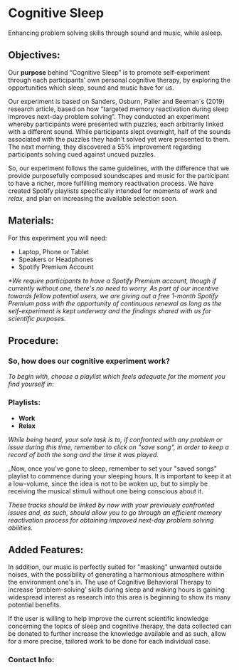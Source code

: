 # Cognitive Sleep


Enhancing problem solving skills through sound and music, while asleep.

## Objectives:

Our **purpose** behind “Cognitive Sleep” is to promote self-experiment through each participants' own personal cognitive therapy, by exploring the opportunities which sleep, sound and music have for us.

Our experiment is based on Sanders, Osburn, Paller and Beeman´s (2019) research article, based on how "targeted memory reactivation during sleep improves next-day problem solving". They conducted an experiment whereby participants were presented with puzzles, each arbitrarily linked with a different sound. While participants slept overnight, half of the sounds associated with the puzzles they hadn't solved yet were presented to them. The next morning, they discovered a 55% improvement regarding participants solving cued against uncued puzzles.

So, our experiment follows the same guidelines, with the difference that we provide purposefully composed soundscapes and music for the participant to have a richer, more fulfilling memory reactivation process. We have created Spotify playlists specifically intended for moments of _work_ and _relax_, and plan on increasing the available selection soon. 

## Materials:
For this experiment you will need:

- Laptop, Phone or Tablet
- Speakers or Headphones
- Spotify Premium Account

_*We require participants to have a Spotify Premium account, though if currently without one, there's no need to worry. As part of our incentive towards fellow potential users, we are giving out a free 1-month Spotify Premium pass with the opportunity of continuous renewal as long as the self-experiment is kept underway and the findings shared with us for scientific purposes._

## Procedure:

### So, how does our cognitive experiment work? 

_To begin with, choose a playlist which feels adequate for the moment you find yourself in:_

### Playlists:

- **Work**
- **Relax**

_While being heard, your sole task is to, if confronted with any problem or issue during this time, remember to click on "save song", in order to keep a record of both the song and the time it was played._

_Now, once you've gone to sleep, remember to set your "saved songs" playlist to commence during your sleeping hours. It is important to keep it at a low-volume, since the idea is not to be woken up, but to simply be receiving the musical stimuli without one being conscious about it.

_These tracks should be linked by now with your previously confronted issues and, as such, should allow you to go through an efficient memory reactivation process for obtaining improved next-day problem solving abilities._

## Added Features:
In addition, our music is perfectly suited for "masking" unwanted outside noises, with the possibility of generating a harmonious atmosphere within the environment one's in.
The use of Cognitive Behavioral Therapy to increase ‘problem-solving’ skills during sleep and waking hours is gaining widespread interest as research into this area is beginning to show its many potential benefits. 

If the user is willing to help improve the current scientific knowledge concerning the topics of sleep and cognitive therapy, the data collected can be donated to further increase the knowledge available and as such, allow for a more precise, tailored work to be done for each individual case.  

### Contact Info: 
